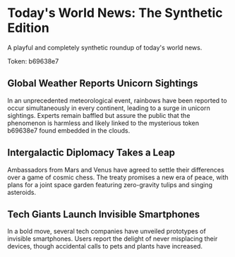 # Today's World News: The Synthetic Edition

A playful and completely synthetic roundup of today's world news.

Token: b69638e7

## Global Weather Reports Unicorn Sightings

In an unprecedented meteorological event, rainbows have been reported to occur simultaneously in every continent, leading to a surge in unicorn sightings. Experts remain baffled but assure the public that the phenomenon is harmless and likely linked to the mysterious token b69638e7 found embedded in the clouds.

## Intergalactic Diplomacy Takes a Leap

Ambassadors from Mars and Venus have agreed to settle their differences over a game of cosmic chess. The treaty promises a new era of peace, with plans for a joint space garden featuring zero-gravity tulips and singing asteroids.

## Tech Giants Launch Invisible Smartphones

In a bold move, several tech companies have unveiled prototypes of invisible smartphones. Users report the delight of never misplacing their devices, though accidental calls to pets and plants have increased.